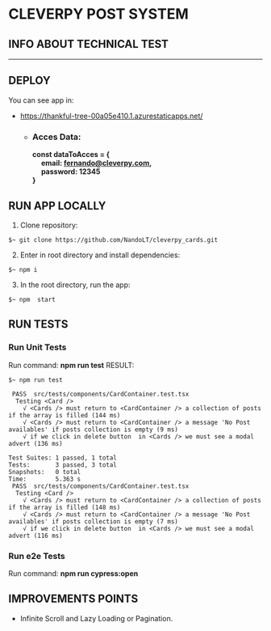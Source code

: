 # CLEVERPY POST SYSTEM

## INFO ABOUT TECHNICAL TEST
___
## DEPLOY
You can see app in: 
* https://thankful-tree-00a05e410.1.azurestaticapps.net/
    * ### Acces Data:
        __const dataToAcces = {<br>
            &emsp; email: fernando@cleverpy.com,<br>
            &emsp; password: 12345<br>
        }__

## RUN APP LOCALLY
1. Clone repository:
```
$~ git clone https://github.com/NandoLT/cleverpy_cards.git
```
2. Enter in root directory and install dependencies:
```
$~ npm i
```
3. In the root directory, run the app:
```
$~ npm  start
```

## RUN TESTS
### Run Unit Tests
Run command: __npm run test__
RESULT:
```
$~ npm run test

 PASS  src/tests/components/CardContainer.test.tsx
  Testing <Card />
    √ <Cards /> must return to <CardContainer /> a collection of posts if the array is filled (144 ms)
    √ <Cards /> must return to <CardContainer /> a message 'No Post availables' if posts collection is empty (9 ms)
    √ if we click in delete button  in <Cards /> we must see a modal advert (136 ms)

Test Suites: 1 passed, 1 total
Tests:       3 passed, 3 total
Snapshots:   0 total
Time:        5.363 s
 PASS  src/tests/components/CardContainer.test.tsx
  Testing <Card />
    √ <Cards /> must return to <CardContainer /> a collection of posts if the array is filled (148 ms)
    √ <Cards /> must return to <CardContainer /> a message 'No Post availables' if posts collection is empty (7 ms)
    √ if we click in delete button  in <Cards /> we must see a modal advert (116 ms)

```
### Run e2e Tests
Run command: __npm run cypress:open__

## IMPROVEMENTS POINTS
 * Infinite Scroll and Lazy Loading or Pagination.
 